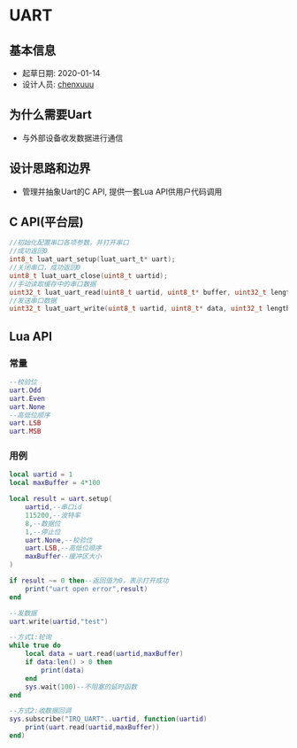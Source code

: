 # UART

## 基本信息

* 起草日期: 2020-01-14
* 设计人员: [chenxuuu](https://github.com/chenxuuu)

## 为什么需要Uart

* 与外部设备收发数据进行通信

## 设计思路和边界

* 管理并抽象Uart的C API, 提供一套Lua API供用户代码调用

## C API(平台层)

```c
//初始化配置串口各项参数，并打开串口
//成功返回0
int8_t luat_uart_setup(luat_uart_t* uart);
//关闭串口，成功返回0
uint8_t luat_uart_close(uint8_t uartid);
//手动读取缓存中的串口数据
uint32_t luat_uart_read(uint8_t uartid, uint8_t* buffer, uint32_t length);
//发送串口数据
uint32_t luat_uart_write(uint8_t uartid, uint8_t* data, uint32_t length);
```

## Lua API

### 常量

```lua
--校验位
uart.Odd
uart.Even
uart.None
--高低位顺序
uart.LSB
uart.MSB
```

### 用例

```lua
local uartid = 1
local maxBuffer = 4*100

local result = uart.setup(
    uartid,--串口id
    115200,--波特率
    8,--数据位
    1,--停止位
    uart.None,--校验位
    uart.LSB,--高低位顺序
    maxBuffer--缓冲区大小
)

if result ~= 0 then--返回值为0，表示打开成功
    print("uart open error",result)
end

--发数据
uart.write(uartid,"test")

--方式1:轮询
while true do
    local data = uart.read(uartid,maxBuffer)
    if data:len() > 0 then
        print(data)
    end
    sys.wait(100)--不阻塞的延时函数
end

--方式2:收数据回调
sys.subscribe("IRQ_UART"..uartid, function(uartid)
    print(uart.read(uartid,maxBuffer))
end)

```
